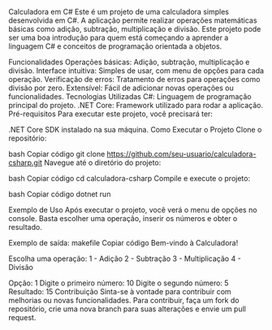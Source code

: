 Calculadora em C#
Este é um projeto de uma calculadora simples desenvolvida em C#. A aplicação permite realizar operações matemáticas básicas como adição, subtração, multiplicação e divisão. Este projeto pode ser uma boa introdução para quem está começando a aprender a linguagem C# e conceitos de programação orientada a objetos.

Funcionalidades
Operações básicas: Adição, subtração, multiplicação e divisão.
Interface intuitiva: Simples de usar, com menu de opções para cada operação.
Verificação de erros: Tratamento de erros para operações como divisão por zero.
Extensível: Fácil de adicionar novas operações ou funcionalidades.
Tecnologias Utilizadas
C#: Linguagem de programação principal do projeto.
.NET Core: Framework utilizado para rodar a aplicação.
Pré-requisitos
Para executar este projeto, você precisará ter:

.NET Core SDK instalado na sua máquina.
Como Executar o Projeto
Clone o repositório:

bash
Copiar código
git clone https://github.com/seu-usuario/calculadora-csharp.git
Navegue até o diretório do projeto:

bash
Copiar código
cd calculadora-csharp
Compile e execute o projeto:

bash
Copiar código
dotnet run

Exemplo de Uso
Após executar o projeto, você verá o menu de opções no console. Basta escolher uma operação, inserir os números e obter o resultado.

Exemplo de saída:
makefile
Copiar código
Bem-vindo à Calculadora!

Escolha uma operação:
1 - Adição
2 - Subtração
3 - Multiplicação
4 - Divisão

Opção: 1
Digite o primeiro número: 10
Digite o segundo número: 5
Resultado: 15
Contribuição
Sinta-se à vontade para contribuir com melhorias ou novas funcionalidades. Para contribuir, faça um fork do repositório, crie uma nova branch para suas alterações e envie um pull request.
